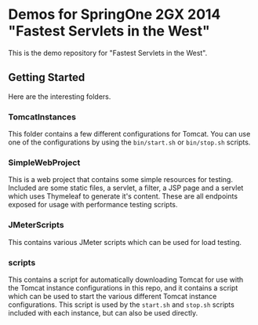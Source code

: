 # Demos for SpringOne 2GX 2014 "Fastest Servlets in the West"

This is the demo repository for "Fastest Servlets in the West".

## Getting Started

Here are the interesting folders.

### TomcatInstances

This folder contains a few different configurations for Tomcat.  You can use one of the configurations by using the `bin/start.sh` or `bin/stop.sh` scripts.

### SimpleWebProject

This is a web project that contains some simple resources for testing.  Included are some static files, a servlet, a filter, a JSP page and a servlet which uses Thymeleaf to generate it's content.  These are all endpoints exposed for usage with performance testing scripts.

### JMeterScripts

This contains various JMeter scripts which can be used for load testing.

### scripts

This contains a script for automatically downloading Tomcat for use with the Tomcat instance configurations in this repo, and it contains a script which can be used to start the various different Tomcat instance configurations.  This script is used by the `start.sh` and `stop.sh` scripts included with each instance, but can also be used directly.
